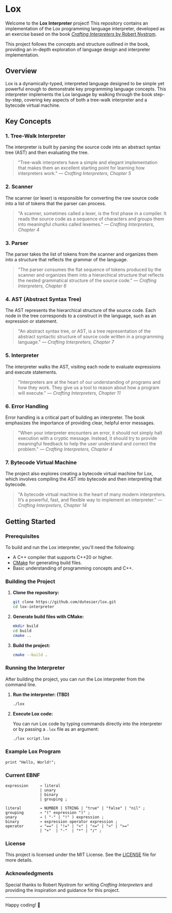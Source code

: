 # Lox

Welcome to the **Lox Interpreter** project! This repository contains an implementation of the Lox programming language interpreter, developed as an exercise based on the book [*Crafting Interpreters* by Robert Nystrom](http://www.craftinginterpreters.com/). 

This project follows the concepts and structure outlined in the book, providing an in-depth exploration of language design and interpreter implementation.

## Overview

Lox is a dynamically-typed, interpreted language designed to be simple yet powerful enough to demonstrate key programming language concepts. This interpreter implements the Lox language by walking through the book step-by-step, covering key aspects of both a tree-walk interpreter and a bytecode virtual machine.

## Key Concepts

### 1. **Tree-Walk Interpreter**

The interpreter is built by parsing the source code into an abstract syntax tree (AST) and then evaluating the tree.

>"Tree-walk interpreters have a simple and elegant implementation that makes them an excellent starting point for learning how interpreters work." — *Crafting Interpreters, Chapter 5*

### 2. **Scanner**

The scanner (or lexer) is responsible for converting the raw source code into a list of tokens that the parser can process.

>"A scanner, sometimes called a lexer, is the first phase in a compiler. It reads the source code as a sequence of characters and groups them into meaningful chunks called lexemes." — *Crafting Interpreters, Chapter 4*

### 3. **Parser**

The parser takes the list of tokens from the scanner and organizes them into a structure that reflects the grammar of the language.

>"The parser consumes the flat sequence of tokens produced by the scanner and organizes them into a hierarchical structure that reflects the nested grammatical structure of the source code." — *Crafting Interpreters, Chapter 6*

### 4. **AST (Abstract Syntax Tree)**

The AST represents the hierarchical structure of the source code. Each node in the tree corresponds to a construct in the language, such as an expression or statement.

>"An abstract syntax tree, or AST, is a tree representation of the abstract syntactic structure of source code written in a programming language." — *Crafting Interpreters, Chapter 7*

### 5. **Interpreter**

The interpreter walks the AST, visiting each node to evaluate expressions and execute statements.

>"Interpreters are at the heart of our understanding of programs and how they work. They give us a tool to reason about how a program will execute." — *Crafting Interpreters, Chapter 11*

### 6. **Error Handling**

Error handling is a critical part of building an interpreter. The book emphasizes the importance of providing clear, helpful error messages.

>"When your interpreter encounters an error, it should not simply halt execution with a cryptic message. Instead, it should try to provide meaningful feedback to help the user understand and correct the problem." — *Crafting Interpreters, Chapter 4*

### 7. **Bytecode Virtual Machine**

The project also explores creating a bytecode virtual machine for Lox, which involves compiling the AST into bytecode and then interpreting that bytecode.

>"A bytecode virtual machine is the heart of many modern interpreters. It’s a powerful, fast, and flexible way to implement an interpreter." — *Crafting Interpreters, Chapter 14*

## Getting Started

### Prerequisites

To build and run the Lox interpreter, you'll need the following:

- A C++ compiler that supports C++20 or higher.
- [CMake](https://cmake.org/) for generating build files.
- Basic understanding of programming concepts and C++.

### Building the Project

1. **Clone the repository:**

   ```sh
   git clone https://github.com/dutesier/lox.git
   cd lox-interpreter
   ```

2. **Generate build files with CMake:**

   ```sh
   mkdir build
   cd build
   cmake ..
   ```

3. **Build the project:**

   ```sh
   cmake --build .
   ```

### Running the Interpreter

After building the project, you can run the Lox interpreter from the command line.

1. **Run the interpreter: (TBD)**

   ```sh
   ./lox
   ```

2. **Execute Lox code:**

   You can run Lox code by typing commands directly into the interpreter or by passing a `.lox` file as an argument:

   ```sh
   ./lox script.lox
   ```

### Example Lox Program

```lox
print "Hello, World!";
```

### Current EBNF
```
expression     → literal
               | unary
               | binary
               | grouping ;

literal        → NUMBER | STRING | "true" | "false" | "nil" ;
grouping       → "(" expression ")" ;
unary          → ( "-" | "!" ) expression ;
binary         → expression operator expression ;
operator       → "==" | "!=" | "<" | "<=" | ">" | ">="
               | "+"  | "-"  | "*" | "/" ;
```

### License

This project is licensed under the MIT License. See the [LICENSE](LICENSE) file for more details.

### Acknowledgments

Special thanks to Robert Nystrom for writing *Crafting Interpreters* and providing the inspiration and guidance for this project.

---

Happy coding! 🌟